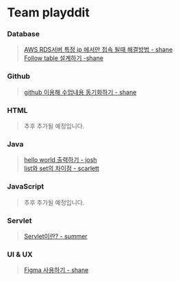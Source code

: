 # Team playddit

### Database
>[AWS RDS서버 특정 ip 에서만 접속 될때 해결방법 - shane](shane/aws_security/aws_security.md)   
>[Follow table 설계하기 -shane](shane/follow_table/follow_table.md)

### Github
>[github 이용해 수업내용 동기화하기 - shane](shane/github/github.md)<br/>

### HTML
>추후 추가될 예정입니다.

### Java
>[hello world 출력하기 - josh](josh/hello_world/helloworld.md)    
>[list와 set의 차이점 - scarlett](scarlett/notion/HIGH.md)<br/>

### JavaScript
>추후 추가될 예정입니다.

### Servlet
>[Servlet이란? - summer](summer/servlet/Servlet.md)<br/>

### UI & UX
>[Figma 사용하기 - shane](shane/figma/figma.md)<br>
